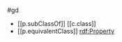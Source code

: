 
#gd 

- [[p.subClassOf]] [[c.class]] 
- [[p.equivalentClass]] [rdf:Property](http://www.w3.org/1999/02/22-rdf-syntax-ns#Property)
